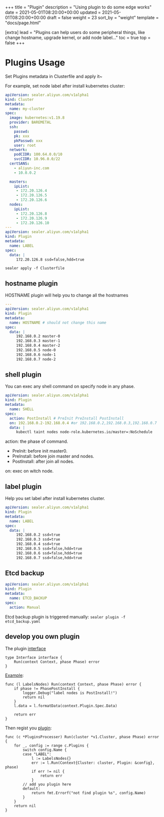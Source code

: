 +++
title = "Plugin"
description = "Using plugin to do some edge works"
date = 2021-05-01T08:20:00+00:00
updated = 2021-05-01T08:20:00+00:00
draft = false
weight = 23
sort_by = "weight"
template = "docs/page.html"

[extra]
lead = "Plugins can help users do some peripheral things, like change hostname, upgrade kernel, or add node label..."
toc = true
top = false
+++

# Plugins Usage

Set Plugins metadata in Clusterfile and apply it~

For example, set node label after install kubernetes cluster:

```yaml
apiVersion: sealer.aliyun.com/v1alpha1
kind: Cluster
metadata:
  name: my-cluster
spec:
  image: kubernetes:v1.19.8
  provider: BAREMETAL
  ssh:
    passwd:
    pk: xxx
    pkPasswd: xxx
    user: root
  network:
    podCIDR: 100.64.0.0/10
    svcCIDR: 10.96.0.0/22
  certSANS:
    - aliyun-inc.com
    - 10.0.0.2

  masters:
    ipList:
     - 172.20.126.4
     - 172.20.126.5
     - 172.20.126.6
  nodes:
    ipList:
     - 172.20.126.8
     - 172.20.126.9
     - 172.20.126.10
---
apiVersion: sealer.aliyun.com/v1alpha1
kind: Plugin
metadata:
  name: LABEL
spec:
  data: |
     172.20.126.8 ssd=false,hdd=true
```

```shell script
sealer apply -f Clusterfile
```

## hostname plugin

HOSTNAME plugin will help you to change all the hostnames

```yaml
---
apiVersion: sealer.aliyun.com/v1alpha1
kind: Plugin
metadata:
  name: HOSTNAME # should not change this name
spec:
  data: |
     192.168.0.2 master-0
     192.168.0.3 master-1
     192.168.0.4 master-2
     192.168.0.5 node-0
     192.168.0.6 node-1
     192.168.0.7 node-2
```

## shell plugin

You can exec any shell command on specify node in any phase.

```yaml
apiVersion: sealer.aliyun.com/v1alpha1
kind: Plugin
metadata:
  name: SHELL
spec:
  action: PostInstall # PreInit PreInstall PostInstall
  on: 192.168.0.2-192.168.0.4 #or 192.168.0.2,192.168.0.3,192.168.0.7
  data: |
     kubectl taint nodes node-role.kubernetes.io/master=:NoSchedule
```

action: the phase of command.

* PreInit: before init master0.
* PreInstall: before join master and nodes.
* PostInstall: after join all nodes.

on: exec on witch node.

## label plugin

Help you set label after install kubernetes cluster.

```yaml
apiVersion: sealer.aliyun.com/v1alpha1
kind: Plugin
metadata:
  name: LABEL
spec:
  data: |
     192.168.0.2 ssd=true
     192.168.0.3 ssd=true
     192.168.0.4 ssd=true
     192.168.0.5 ssd=false,hdd=true
     192.168.0.6 ssd=false,hdd=true
     192.168.0.7 ssd=false,hdd=true
```

## Etcd backup

```yaml
apiVersion: sealer.aliyun.com/v1alpha1
kind: Plugin
metadata:
  name: ETCD_BACKUP
spec:
  action: Manual
```

Etcd backup plugin is triggered manually: `sealer plugin -f etcd_backup.yaml`

## develop you own plugin

The plugin [interface](https://github.com/alibaba/sealer/blob/main/plugin/plugin.go)

```golang
type Interface interface {
	Run(context Context, phase Phase) error
}
```

[Example](https://github.com/alibaba/sealer/blob/main/plugin/labels.go):

```golang
func (l LabelsNodes) Run(context Context, phase Phase) error {
	if phase != PhasePostInstall {
		logger.Debug("label nodes is PostInstall!")
		return nil
	}
	l.data = l.formatData(context.Plugin.Spec.Data)

	return err
}
```

Then regist you [plugin](https://github.com/alibaba/sealer/blob/main/plugin/plugins.go):

```golang
func (c *PluginsProcesser) Run(cluster *v1.Cluster, phase Phase) error {
	for _, config := range c.Plugins {
		switch config.Name {
		case "LABEL":
			l := LabelsNodes{}
			err := l.Run(Context{Cluster: cluster, Plugin: &config}, phase)
			if err != nil {
				return err
			}
        // add you plugin here
		default:
			return fmt.Errorf("not find plugin %s", config.Name)
		}
	}
	return nil
}
```